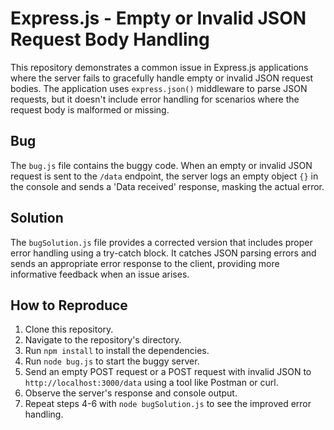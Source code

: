 # Express.js - Empty or Invalid JSON Request Body Handling

This repository demonstrates a common issue in Express.js applications where the server fails to gracefully handle empty or invalid JSON request bodies.  The application uses `express.json()` middleware to parse JSON requests, but it doesn't include error handling for scenarios where the request body is malformed or missing.

## Bug

The `bug.js` file contains the buggy code.  When an empty or invalid JSON request is sent to the `/data` endpoint, the server logs an empty object `{}` in the console and sends a 'Data received' response, masking the actual error.

## Solution

The `bugSolution.js` file provides a corrected version that includes proper error handling using a try-catch block.  It catches JSON parsing errors and sends an appropriate error response to the client, providing more informative feedback when an issue arises.

## How to Reproduce

1. Clone this repository.
2. Navigate to the repository's directory.
3. Run `npm install` to install the dependencies.
4. Run `node bug.js` to start the buggy server.
5. Send an empty POST request or a POST request with invalid JSON to `http://localhost:3000/data` using a tool like Postman or curl.
6. Observe the server's response and console output.
7. Repeat steps 4-6 with `node bugSolution.js` to see the improved error handling.
